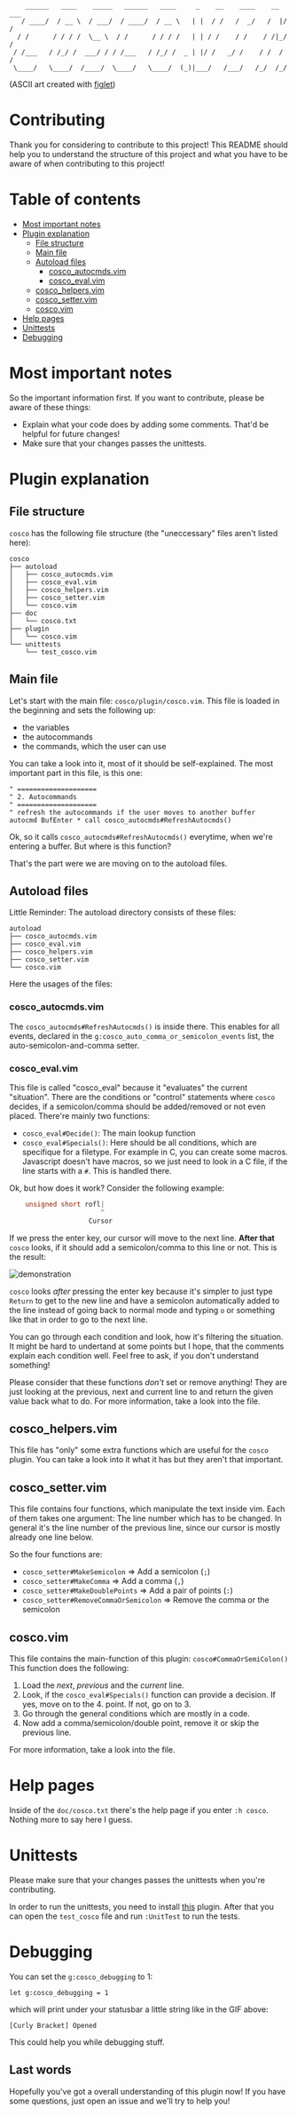         ______   ____    _____   ______   ____     _    __    ____    __  ___
       / ____/  / __ \  / ___/  / ____/  / __ \   | |  / /   /  _/   /  |/  /
      / /      / / / /  \__ \  / /      / / / /   | | / /    / /    / /|_/ / 
     / /___   / /_/ /  ___/ / / /___   / /_/ /  _ | |/ /   _/ /    / /  / /  
     \____/   \____/  /____/  \____/   \____/  (_)|___/   /___/   /_/  /_/   

(ASCII art created with [figlet](https://github.com/cmatsuoka/figlet))

# Contributing

Thank you for considering to contribute to this project!
This README should help you to understand the structure of this project and what
you have to be aware of when contributing to this project!

# Table of contents

<!-- START doctoc generated TOC please keep comment here to allow auto update -->
<!-- DON'T EDIT THIS SECTION, INSTEAD RE-RUN doctoc TO UPDATE -->


- [Most important notes](#most-important-notes)
- [Plugin explanation](#plugin-explanation)
  - [File structure](#file-structure)
  - [Main file](#main-file)
  - [Autoload files](#autoload-files)
    - [cosco_autocmds.vim](#cosco_autocmdsvim)
    - [cosco_eval.vim](#cosco_evalvim)
  - [cosco_helpers.vim](#cosco_helpersvim)
  - [cosco_setter.vim](#cosco_settervim)
  - [cosco.vim](#coscovim)
- [Help pages](#help-pages)
- [Unittests](#unittests)
- [Debugging](#debugging)

<!-- END doctoc generated TOC please keep comment here to allow auto update -->

# Most important notes

So the important information first. If you want to contribute, please be aware
of these things:

- Explain what your code does by adding some comments. That'd be helpful for
  future changes!
- Make sure that your changes passes the unittests.

# Plugin explanation

## File structure

`cosco` has the following file structure (the "uneccessary" files aren't listed
here):

```
cosco
├── autoload
│   ├── cosco_autocmds.vim
│   ├── cosco_eval.vim
│   ├── cosco_helpers.vim
│   ├── cosco_setter.vim
│   └── cosco.vim
├── doc
│   └── cosco.txt
├── plugin
│   └── cosco.vim
└── unittests
    └── test_cosco.vim
```

## Main file

Let's start with the main file: `cosco/plugin/cosco.vim`. This file is loaded in
the beginning and sets the following up:

- the variables
- the autocommands
- the commands, which the user can use

You can take a look into it, most of it should be self-explained. The most
important part in this file, is this one:

```vim
" ====================
" 2. Autocommands
" ====================
" refresh the autocommands if the user moves to another buffer
autocmd BufEnter * call cosco_autocmds#RefreshAutocmds()
```

Ok, so it calls `cosco_autocmds#RefreshAutocmds()` everytime, when we're
entering a buffer. But where is this function?

That's the part were we are moving on to the autoload files.

## Autoload files

Little Reminder: The autoload directory consists of these files:

```
autoload
├── cosco_autocmds.vim
├── cosco_eval.vim
├── cosco_helpers.vim
├── cosco_setter.vim
└── cosco.vim
```

Here the usages of the files:

### cosco_autocmds.vim

The `cosco_autocmds#RefreshAutocmds()` is inside there. This enables for all
events, declared in the `g:cosco_auto_comma_or_semicolon_events` list, the
auto-semicolon-and-comma setter.

### cosco_eval.vim

This file is called "cosco_eval" because it "evaluates" the current "situation".
There are the conditions or "control" statements where `cosco` decides,
if a semicolon/comma should be added/removed or not even placed.
There're mainly two functions:

- `cosco_eval#Decide()`: The main lookup function
- `cosco_eval#Specials()`: Here should be all conditions, which are specifique
  for a filetype. For example in C, you can create some macros. Javascript
  doesn't have macros, so we just need to look in a C file, if the line starts
  with a `#`. This is handled there.

Ok, but how does it work? Consider the following example:

```c
    unsigned short rofl|
                       ^
                    Cursor
```

If we press the enter key, our cursor will move to the next line. **After that**
`cosco` looks, if it should add a semicolon/comma to this line or not. This is
the result:

![demonstration](./screenshots/unsigned_short_rofl_demo.gif)

`cosco` looks _after_ pressing the enter key because it's simpler to just type
`Return` to get to the new line and have a semicolon automatically added to the
line instead of going back to normal mode and typing `o` or something like that
in order to go to the next line.

You can go through each condition and look, how it's filtering the situation. It
might be hard to undertand at some points but I hope, that the comments explain
each condition well. Feel free to ask, if you don't understand something!

Please consider that these functions _don't_ set or remove anything! They are
just looking at the previous, next and current line to and return the given
value back what to do. For more information, take a look into the file.

## cosco_helpers.vim

This file has "only" some extra functions which are useful for the `cosco`
plugin. You can take a look into it what it has but they aren't that important.

## cosco_setter.vim

This file contains four functions, which manipulate the text inside vim. Each
of them takes one argument: The line number which has to be changed. In general
it's the line number of the previous line, since our cursor is mostly already
one line below.

So the four functions are:
- `cosco_setter#MakeSemicolon` => Add a semicolon (`;`)
- `cosco_setter#MakeComma` => Add a comma (`,`)
- `cosco_setter#MakeDoublePoints` => Add a pair of points (`:`)
- `cosco_setter#RemoveCommaOrSemicolon` => Remove the comma or the semicolon

## cosco.vim

This file contains the main-function of this plugin: `cosco#CommaOrSemiColon()`
This function does the following:

1. Load the _next_, _previous_ and the _current_ line.
2. Look, if the `cosco_eval#Specials()` function can provide a decision. If yes,
   move on to the 4. point. If not, go on to 3.
3. Go through the general conditions which are mostly in a code.
4. Now add a comma/semicolon/double point, remove it or skip the previous line.

For more information, take a look into the file.

# Help pages

Inside of the `doc/cosco.txt` there's the help page if you enter `:h cosco`.
Nothing more to say here I guess.

# Unittests

Please make sure that your changes passes the unittests when you're
contributing.

In order to run the unittests, you need to install
[this](https://github.com/h1mesuke/vim-unittest) plugin. After that you can
open the `test_cosco` file and run `:UnitTest` to run the tests.

# Debugging
You can set the `g:cosco_debugging` to 1:
```vim
let g:cosco_debugging = 1
```
which will print under your statusbar a little string like in the GIF above:
```
[Curly Bracket] Opened
```
This could help you while debugging stuff.

## Last words
Hopefully you've got a overall understanding of this plugin now! If you have
some questions, just open an issue and we'll try to help you!
